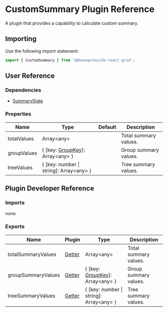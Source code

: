# CustomSummary Plugin Reference

A plugin that provides a capability to calculate custom summary.

## Importing

Use the following import statement:

```js
import { CustomSummary } from '@devexpress/dx-react-grid';
```

## User Reference

### Dependencies

- [SummaryState](summary-state.md)

### Properties

Name | Type | Default | Description
-----|------|---------|------------
totalValues | Array&lt;any&gt; | | Total summary values.
groupValues | { [key: [GroupKey](grouping-state.md#groupkey)]: Array&lt;any&gt; } | | Group summary values.
treeValues | { [key: number &#124; string]: Array&lt;any&gt; } | | Tree summary values.

## Plugin Developer Reference

### Imports

none

### Exports

Name | Plugin | Type | Description
-----|--------|------|------------
totalSummaryValues | [Getter](../../../dx-react-core/docs/reference/getter.md) | Array&lt;any&gt; | Total summary values.
groupSummaryValues | [Getter](../../../dx-react-core/docs/reference/getter.md) | { [key: [GroupKey](grouping-state.md#groupkey)]: Array&lt;any&gt; } | Group summary values.
treeSummaryValues | [Getter](../../../dx-react-core/docs/reference/getter.md) | { [key: number &#124; string]: Array&lt;any&gt; } | Tree summary values.
